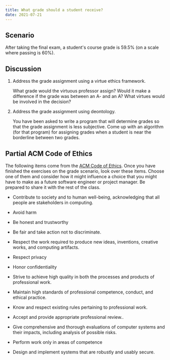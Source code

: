 ```yaml
---
title: What grade should a student receive?
date: 2021-07-21
---
```


## Scenario 

After taking the final exam, a student's course grade is
59.5% (on a scale where passing is 60%).

## Discussion

1. Address the grade assignment using a virtue ethics framework.

    What grade would the virtuous professor assign? Would it make a
difference if the grade was between an A- and an A? What virtues would
be involved in the decision?

2. Address the grade assignment using deontology.

    You have been asked to write a program that will determine grades so
that the grade assignment is less subjective. Come up with an algorithm
(for that program) for assigning grades when a student is near the 
borderline between two grades.

## Partial ACM Code of Ethics

The following items come from the 
[ACM Code of Ethics](https://www.acm.org/code-of-ethics).
Once you have finished the exercises on the grade scenario, look over these items. Choose one of them and consider how it might influence a choice that you might have to make as a future software engineer or project manager. Be prepared to share it with the rest of the class.

-   Contribute to society and to human well-being, acknowledging that
    all people are stakeholders in computing.

-   Avoid harm

-   Be honest and trustworthy

-   Be fair and take action not to discriminate.

-   Respect the work required to produce new ideas, inventions, creative
    works, and computing artifacts.

-   Respect privacy

-   Honor confidentiality

-   Strive to achieve high quality in both the processes and products of
    professional work.

-   Maintain high standards of professional competence, conduct, and
    ethical practice.

-   Know and respect existing rules pertaining to professional work.

-   Accept and provide appropriate professional review..

-   Give comprehensive and thorough evaluations of computer systems and
    their impacts, including analysis of possible risks.

-   Perform work only in areas of competence

-   Design and implement systems that are robustly and usably secure.
